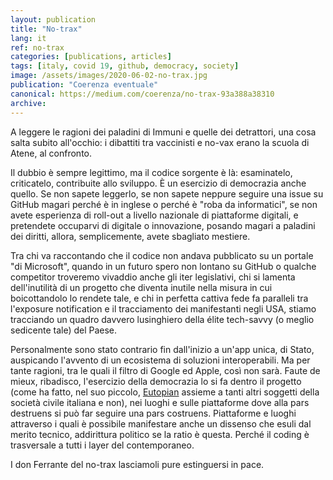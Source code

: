 ```yaml
---
layout: publication
title: "No-trax"
lang: it
ref: no-trax
categories: [publications, articles]
tags: [italy, covid 19, github, democracy, society]
image: /assets/images/2020-06-02-no-trax.jpg
publication: "Coerenza eventuale"
canonical: https://medium.com/coerenza/no-trax-93a388a38310
archive:
---
```


A leggere le ragioni dei paladini di Immuni e quelle dei detrattori, una cosa salta subito all'occhio: i dibattiti tra vaccinisti e no-vax erano la scuola di Atene, al confronto.

Il dubbio è sempre legittimo, ma il codice sorgente è là: esaminatelo, criticatelo, contribuite allo sviluppo. È un esercizio di democrazia anche quello. Se non sapete leggerlo, se non sapete neppure seguire una issue su GitHub magari perché è in inglese o perché è "roba da informatici", se non avete esperienza di roll-out a livello nazionale di piattaforme digitali, e pretendete occuparvi di digitale o innovazione, posando magari a paladini dei diritti, allora, semplicemente, avete sbagliato mestiere.

Tra chi va raccontando che il codice non andava pubblicato su un portale "di Microsoft", quando in un futuro spero non lontano su GitHub o qualche competitor troveremo vivaddio anche gli iter legislativi, chi si lamenta dell'inutilità di un progetto che diventa inutile nella misura in cui boicottandolo lo rendete tale, e chi in perfetta cattiva fede fa paralleli tra l'exposure notification e il tracciamento dei manifestanti negli USA, stiamo tracciando un quadro davvero lusinghiero della élite tech-savvy (o meglio sedicente tale) del Paese.

Personalmente sono stato contrario fin dall'inizio a un'app unica, di Stato, auspicando l'avvento di un ecosistema di soluzioni interoperabili. Ma per tante ragioni, tra le quali il filtro di Google ed Apple, così non sarà. Faute de mieux, ribadisco, l'esercizio della democrazia lo si fa dentro il progetto (come ha fatto, nel suo piccolo, [Eutopian](https://eutopian.eu/) assieme a tanti altri soggetti della società civile italiana e non), nei luoghi e sulle piattaforme dove alla pars destruens si può far seguire una pars costruens. Piattaforme e luoghi attraverso i quali è possibile manifestare anche un dissenso che esuli dal merito tecnico, addirittura politico se la ratio è questa. Perché il coding è trasversale a tutti i layer del contemporaneo.

I don Ferrante del no-trax lasciamoli pure estinguersi in pace.
